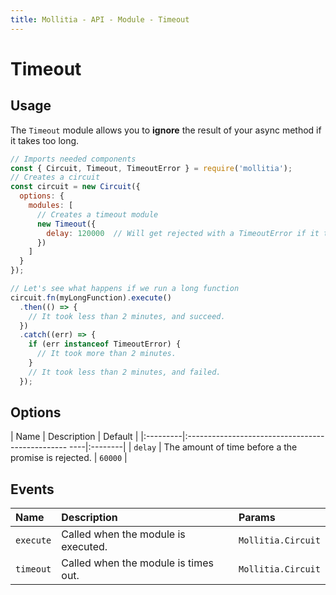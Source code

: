 ```yaml
---
title: Mollitia - API - Module - Timeout
---
```

# Timeout

<pg-timeout></pg-timeout>

## Usage

The `Timeout` module allows you to **ignore** the result of your async method if it takes too long.

``` javascript
// Imports needed components
const { Circuit, Timeout, TimeoutError } = require('mollitia');
// Creates a circuit
const circuit = new Circuit({
  options: {
    modules: [
      // Creates a timeout module
      new Timeout({
        delay: 120000  // Will get rejected with a TimeoutError if it takes more than 2 minutes
      })
    ]
  }
});

// Let's see what happens if we run a long function
circuit.fn(myLongFunction).execute()
  .then(() => {
    // It took less than 2 minutes, and succeed.
  })
  .catch((err) => {
    if (err instanceof TimeoutError) {
      // It took more than 2 minutes.
    }
    // It took less than 2 minutes, and failed.
  });
```

## Options

| Name     | Description                                          | Default |
|:---------|:------------------------------------------------ ----|:--------|
| `delay`  | The amount of time before a the promise is rejected. | `60000` |

## Events

| Name       | Description                          | Params             |
|:-----------|:-------------------------------------|:-------------------|
| `execute`  | Called when the module is executed.  | `Mollitia.Circuit` |
| `timeout`  | Called when the module is times out. | `Mollitia.Circuit` |
